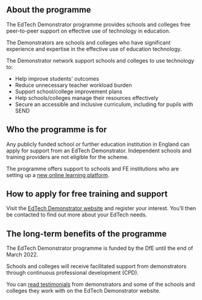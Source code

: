 ## About the programme

The EdTech Demonstrator programme provides schools and colleges free peer-to-peer support on effective use of technology in education.

The Demonstrators are schools and colleges who have significant experience and expertise in the effective use of education technology.

The Demonstrator network support schools and colleges to use technology to:

* Help improve students' outcomes
* Reduce unnecessary teacher workload burden
* Support school/college improvement plans
* Help schools/colleges manage their resources effectively
* Secure an accessible and inclusive curriculum, including for pupils with SEND

## Who the programme is for

Any publicly funded school or further education institution in England can apply for support from an EdTech Demonstrator. Independent schools and training providers are not eligible for the scheme.

The programme offers support to schools and FE institutions who are setting up a [new online learning platform](https://get-help-with-tech.education.gov.uk/digital-platforms).

## How to apply for free training and support

Visit the [EdTech Demonstrator website](https://edtechdemo.ucst.uk/) and register your interest. You’ll then be contacted to find out more about your EdTech needs.

## The long-term benefits of the programme

The EdTech Demonstrator programme is funded by the DfE until the end of March 2022.

Schools and colleges will receive facilitated support from demonstrators through continuous professional development (CPD).

You can [read testimonials](https://edtechdemo.ucst.uk/testimonials) from demonstrators and some of the schools and colleges they work with on the EdTech Demonstrator website.
